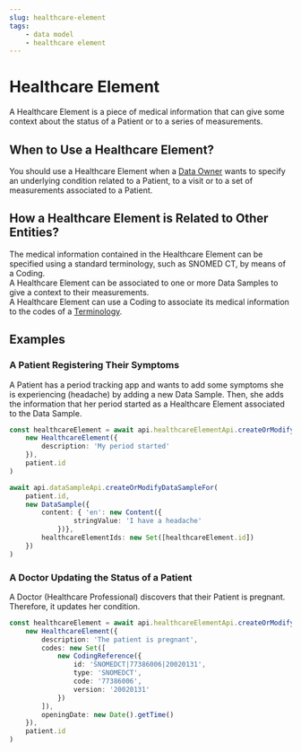 ```yaml
---
slug: healthcare-element
tags:
    - data model
    - healthcare element
---
```

# Healthcare Element

A Healthcare Element is a piece of medical information that can give some context about the status of a Patient or to a
series of measurements. 

## When to Use a Healthcare Element?

You should use a Healthcare Element when a [Data Owner](/sdks/glossary#data-owner) wants to specify an underlying 
condition related to a Patient, to a visit or to a set of measurements associated to a Patient.

## How a Healthcare Element is Related to Other Entities?

The medical information contained in the Healthcare Element can be specified using a standard terminology, such as 
SNOMED CT, by means of a Coding.  
A Healthcare Element can be associated to one or more Data Samples to give a context to their measurements.  
A Healthcare Element can use a Coding to associate its medical information to the codes of a [Terminology](http://localhost:3000/sdks/glossary#terminologies).

## Examples

### A Patient Registering Their Symptoms

A Patient has a period tracking app and wants to add some symptoms she is experiencing (headache) by adding a new Data Sample.
Then, she adds the information that her period started as a Healthcare Element associated to the Data Sample.

<!-- file://code-samples/explanation/patient-creates-data-sample/index.mts snippet:patient can create DS and HE-->
```typescript
const healthcareElement = await api.healthcareElementApi.createOrModifyHealthcareElement(
    new HealthcareElement({
        description: 'My period started'
    }),
    patient.id
)

await api.dataSampleApi.createOrModifyDataSampleFor(
    patient.id,
    new DataSample({
        content: { 'en': new Content({
                stringValue: 'I have a headache'
            })},
        healthcareElementIds: new Set([healthcareElement.id])
    })
)
```

### A Doctor Updating the Status of a Patient

A Doctor (Healthcare Professional) discovers that their Patient is pregnant. Therefore, it updates her condition.

<!-- file://code-samples/explanation/doctor-creates-he/index.mts snippet:doctor can create HE-->
```typescript
const healthcareElement = await api.healthcareElementApi.createOrModifyHealthcareElement(
    new HealthcareElement({
        description: 'The patient is pregnant',
        codes: new Set([
            new CodingReference({
                id: 'SNOMEDCT|77386006|20020131',
                type: 'SNOMEDCT',
                code: '77386006',
                version: '20020131'
            })
        ]),
        openingDate: new Date().getTime()
    }),
    patient.id
)
```









